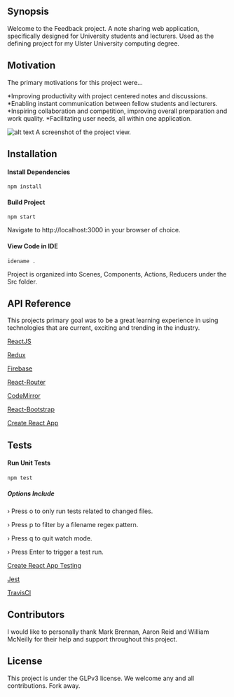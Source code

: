 ## Synopsis

Welcome to the Feedback project. A note sharing web application, specifically designed for University students and lecturers. 
Used as the defining project for my Ulster University computing degree. 

## Motivation

The primary motivations for this project were...

*Improving productivity with project centered notes and discussions.
*Enabling instant communication between fellow students and lecturers.
*Inspiring collaboration and competition, improving overall prerparation and work quality. 
*Facilitating user needs, all within one application.

![alt text](https://media.licdn.com/media-proxy/ext?w=800&h=800&f=n&hash=ayYAzqZI1A01UVPobgzdkuUg1BY%3D&ora=1%2CaFBCTXdkRmpGL2lvQUFBPQ%2CxAVta9Er0Vinkhwfjw8177yE41y87UNCVordEGXyD3u0qYrdf3bhcZXYfLrwuQ9HenkclAUyf_L6EWHoD5a4K4O9dY11g5XtI424ZxUBbFImi24 "Project View")
A screenshot of the project view. 

## Installation

#### Install Dependencies 
`npm install`

#### Build Project
`npm start`

Navigate to http://localhost:3000 in your browser of choice. 

#### View Code in IDE
`idename .`

Project is organized into Scenes, Components, Actions, Reducers under the Src folder. 

## API Reference

This projects primary goal was to be a great learning experience in using technologies that are current, exciting and trending in the industry. 

[ReactJS](https://facebook.github.io/react/) 

[Redux](http://redux.js.org)

[Firebase](https://firebase.google.com/docs/reference/js/)

[React-Router](https://reacttraining.com/react-router/web/guides/philosophy)

[CodeMirror](https://codemirror.net/doc/manual.html#api)

[React-Bootstrap](https://react-bootstrap.github.io)

[Create React App](https://github.com/facebookincubator/create-react-app)


## Tests

#### Run Unit Tests 
`npm test`

##### Options Include
 › Press o to only run tests related to changed files.
 
 › Press p to filter by a filename regex pattern.
 
 › Press q to quit watch mode.
 
 › Press Enter to trigger a test run.

[Create React App Testing](https://github.com/facebookincubator/create-react-app/blob/master/packages/react-scripts/template/README.md#running-tests) 

[Jest](https://facebook.github.io/jest/)

[TravisCI](https://travis-ci.org)


## Contributors

I would like to personally thank Mark Brennan, Aaron Reid and William McNeilly for their help and support throughout this project. 

## License

This project is under the GLPv3 license. We welcome any and all contributions. Fork away.  
